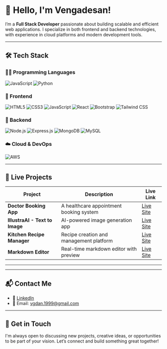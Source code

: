 # 👋 Hello, I'm Vengadesan!

I’m a **Full Stack Developer** passionate about building scalable and efficient web applications. I specialize in both frontend and backend technologies, with experience in cloud platforms and modern development tools.

---

## 🛠️ Tech Stack

### 👨‍💻 Programming Languages  
<p>
  <img src="https://img.shields.io/badge/JavaScript-F7DF1E?logo=javascript&logoColor=black&style=for-the-badge" alt="JavaScript" />
  <img src="https://img.shields.io/badge/Python-3776AB?logo=python&logoColor=white&style=for-the-badge" alt="Python" />
</p>

### 🎨 Frontend  
<p>
  <img src="https://img.shields.io/badge/HTML5-E34F26?logo=html5&logoColor=white&style=for-the-badge" alt="HTML5" />
  <img src="https://img.shields.io/badge/CSS3-1572B6?logo=css3&logoColor=white&style=for-the-badge" alt="CSS3" />
  <img src="https://img.shields.io/badge/JavaScript-F7DF1E?logo=javascript&logoColor=black&style=for-the-badge" alt="JavaScript" />
  <img src="https://img.shields.io/badge/React-61DAFB?logo=react&logoColor=black&style=for-the-badge" alt="React" />
  <img src="https://img.shields.io/badge/Bootstrap-7952B3?logo=bootstrap&logoColor=white&style=for-the-badge" alt="Bootstrap" />
  <img src="https://img.shields.io/badge/Tailwind%20CSS-06B6D4?logo=tailwindcss&logoColor=white&style=for-the-badge" alt="Tailwind CSS" />
</p>

### 🧩 Backend  
<p>
  <img src="https://img.shields.io/badge/Node.js-339933?logo=node.js&logoColor=white&style=for-the-badge" alt="Node.js" />
  <img src="https://img.shields.io/badge/Express.js-000000?logo=express&logoColor=white&style=for-the-badge" alt="Express.js" />
  <img src="https://img.shields.io/badge/MongoDB-47A248?logo=mongodb&logoColor=white&style=for-the-badge" alt="MongoDB" />
  <img src="https://img.shields.io/badge/MySQL-4479A1?logo=mysql&logoColor=white&style=for-the-badge" alt="MySQL" />
</p>

### ☁️ Cloud & DevOps  
<p>
  <img src="https://img.shields.io/badge/AWS-232F3E?logo=amazon-aws&logoColor=white&style=for-the-badge" alt="AWS" />
</p>

---

## 🚀 Live Projects

| Project | Description | Live Link |
|--------|-------------|-----------|
| **Doctor Booking App** | A healthcare appointment booking system | [Live Site](https://healixspeciality.netlify.app/) |
| **IllustraAI - Text to Image** | AI-powered image generation app | [Live Site](https://illustraai.netlify.app/) |
| **Kitchen Recipe Manager** | Recipe creation and management platform | [Live Site](https://dishdashrecipe.netlify.app/) |
| **Markdown Editor** | Real-time markdown editor with preview | [Live Site](https://profound-beignet-ffc61c.netlify.app) |

---


---

## 📬 Contact Me

- 💼 [LinkedIn](https://www.linkedin.com/in/vgdan25)
- 📧 Email: vgdan.1999@gmail.com

---

## 🤝 Get in Touch

I'm always open to discussing new projects, creative ideas, or opportunities to be part of your vision. Let’s connect and build something great together!
